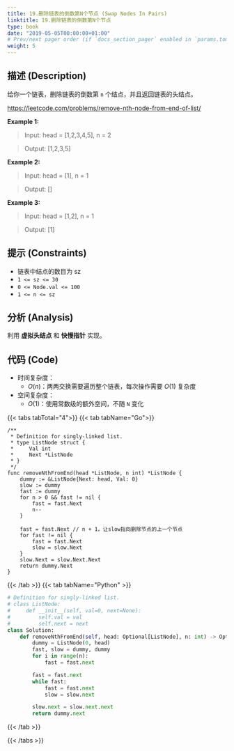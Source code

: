 ```yaml
---
title: 19.删除链表的倒数第N个节点 (Swap Nodes In Pairs)
linktitle: 19.删除链表的倒数第N个节点
type: book
date: "2019-05-05T00:00:00+01:00"
# Prev/next pager order (if `docs_section_pager` enabled in `params.toml`)
weight: 5
---
```


## 描述 (Description)

给你一个链表，删除链表的倒数第 `n` 个结点，并且返回链表的头结点。

https://leetcode.com/problems/remove-nth-node-from-end-of-list/

**Example 1:**

> Input: head = [1,2,3,4,5], n = 2

> Output: [1,2,3,5]

**Example 2:**

> Input: head = [1], n = 1

> Output: []

**Example 3:**

> Input: head = [1,2], n = 1

> Output: [1]

## 提示 (Constraints)

- 链表中结点的数目为 sz
- `1 <= sz <= 30`
- `0 <= Node.val <= 100`
- `1 <= n <= sz`

## 分析 (Analysis)

利用 **虚拟头结点** 和 **快慢指针** 实现。

## 代码 (Code)

- 时间复杂度：
  - $O(n)$：两两交换需要遍历整个链表，每次操作需要 $O(1)$ 复杂度
- 空间复杂度：
  - $O(1)$：使用常数级的额外空间，不随 `N` 变化

{{< tabs tabTotal="4">}}
{{< tab tabName="Go">}}

```golang
/**
 * Definition for singly-linked list.
 * type ListNode struct {
 *     Val int
 *     Next *ListNode
 * }
 */
func removeNthFromEnd(head *ListNode, n int) *ListNode {
    dummy := &ListNode{Next: head, Val: 0}
    slow := dummy
    fast := dummy
    for n > 0 && fast != nil {
        fast = fast.Next
        n--
    }

    fast = fast.Next // n + 1，让slow指向删除节点的上一个节点
    for fast != nil {
        fast = fast.Next
        slow = slow.Next
    }
    slow.Next = slow.Next.Next
    return dummy.Next
}
```

{{< /tab >}}
{{< tab tabName="Python" >}}

```py
# Definition for singly-linked list.
# class ListNode:
#     def __init__(self, val=0, next=None):
#         self.val = val
#         self.next = next
class Solution:
    def removeNthFromEnd(self, head: Optional[ListNode], n: int) -> Optional[ListNode]:
        dummy = ListNode(0, head)
        fast, slow = dummy, dummy
        for i in range(n):
            fast = fast.next

        fast = fast.next
        while fast:
            fast = fast.next
            slow = slow.next

        slow.next = slow.next.next
        return dummy.next
```

{{< /tab >}}

{{< /tabs >}}
